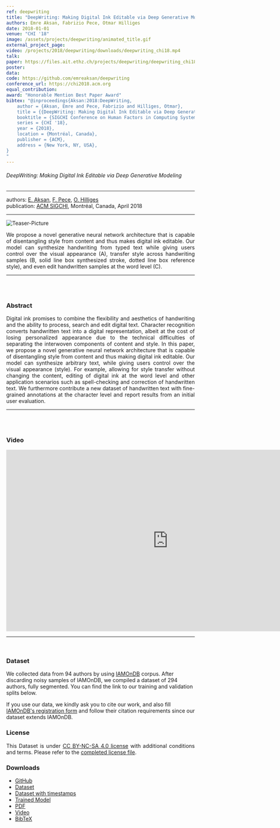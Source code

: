 ```yaml
---
ref: deepwriting
title: "DeepWriting: Making Digital Ink Editable via Deep Generative Modeling"
authors: Emre Aksan, Fabrizio Pece, Otmar Hilliges
date: 2018-01-01
venue: "CHI '18"
image: /assets/projects/deepwriting/animated_title.gif
external_project_page: 
video: /projects/2018/deepwriting/downloads/deepwriting_chi18.mp4
talk: 
paper: https://files.ait.ethz.ch/projects/deepwriting/deepwriting_chi18.pdf
poster: 
data: 
code: https://github.com/emreaksan/deepwriting
conference_url: https://chi2018.acm.org
equal_contribution: 
award: "Honorable Mention Best Paper Award"
bibtex: "@inproceedings{Aksan:2018:DeepWriting,
	author = {Aksan, Emre and Pece, Fabrizio and Hilliges, Otmar},
	title = {{DeepWriting: Making Digital Ink Editable via Deep Generative Modeling}},
	booktitle = {SIGCHI Conference on Human Factors in Computing Systems},
	series = {CHI '18},
	year = {2018},
	location = {Montréal, Canada},
	publisher = {ACM},
	address = {New York, NY, USA},
}
"
---
```


<h6> DeepWriting: Making Digital Ink Editable via Deep Generative Modeling </h6>
<hr />

<div class="fullcol">
    <div class="teaser-info-projectpage">
            <span class="normalcap">authors:</span>
            <span class="authorcap">
                <nobr><a href="/people/eaksan" title="Emre Aksan">E. Aksan</a>, </nobr>
                <nobr><a href="/people/pece/" title="F. Pece">F. Pece</a>, </nobr>
                <nobr><a href="/people/hilliges/" title="Otmar Hilliges">O. Hilliges</a> </nobr>
            </span>
            <br/>
            <span class="normalcap"><nobr>publication: </nobr></span>
            <span class="authorcap">
                <a class="a-text-ext" href="http://chi2018.acm.org/" title="ACM SIGCHI">ACM SIGCHI</a>, Montréal, Canada, April 2018
            </span>
        <hr />
    </div>
</div>

<div class="fullcol">
    <img class="fullcol" src="<?php ait_root_dir();?>projects/2018/deepwriting/teaser.jpg" alt="Teaser-Picture" />
    <div class="fullcol">
        <p align="justify">
            <span class="figurecap">
                We propose a novel generative neural network architecture that is capable of disentangling style from content and thus makes digital ink editable.
                Our model can synthesize handwriting from typed text while giving users control over the visual appearance (A), transfer style across handwriting samples
                (B, solid line box synthesized stroke, dotted line box reference style), and even edit handwritten samples at the word level (C).
            </span>
        </p>
        <hr />
        <br/>
        <br/>
    </div>
</div>

<div class="fullcol">
    <h3>Abstract</h3>
    <p align="justify">
        Digital ink promises to combine the flexibility and aesthetics of handwriting and the ability to process, search and edit digital text.
        Character recognition converts handwritten text into a digital representation, albeit at the cost of losing  personalized appearance due to
        the technical difficulties of separating the interwoven components of content and style. In this paper, we propose a novel generative neural
        network architecture that is capable of disentangling style from content and thus making digital ink editable. Our model can synthesize arbitrary text,
        while giving users control over the visual appearance (style). For example, allowing for style transfer without changing the content, editing of digital ink
        at the word level and other application scenarios such as spell-checking and correction of handwritten text. We furthermore contribute a new dataset of
        handwritten text with fine-grained annotations at the character level and report results from an initial user evaluation.
    </p>
    <hr />
    <br/>
    <br/>
</div>

<div class="fullcol">
<h3>Video</h3>
    <div class="video">
       <iframe width="864" height="486" src="https://www.youtube.com/embed/NVF-1csvVvc?rel=0" frameborder="0" allow="autoplay; encrypted-media" allowfullscreen></iframe>
    </div>
    <hr />
    <br/>
</div>


<div class="fullcol">
<h3>Dataset</h3>
<p>We collected data from 94 authors by using <a target="_blank" href="http://www.fki.inf.unibe.ch/databases/iam-handwriting-database">IAMOnDB</a> corpus. After discarding noisy samples of IAMOnDB,
we compiled a dataset of 294 authors, fully segmented. You can find the link to our training and validation splits below.

If you use our data, we kindly ask you to cite our work, and also fill <a target="_blank" href="http://www.fki.inf.unibe.ch/DBs/iamDB/iLogin/index.php">IAMOnDB's registration form</a> and follow their citation requirements since our dataset extends IAMOnDB.</p>
</div>

<div class="fullcol">
<h3>License</h3>
    <p align="justify">
    This Dataset is under <a href="https://creativecommons.org/licenses/by-nc-sa/4.0/">CC BY-NC-SA 4.0 license</a> with additional conditions and terms. Please refer to the <a title="license" href="<?php ait_root_dir();?>projects/2018/deepwriting/downloads/license.pdf">completed license file</a>.
</div>

<div class="fullcol">
 <h3>Downloads</h3>
    <ul class="linklist">
        <li class="a-cod"><a target="_blank" title="BibTex" href="https://github.com/emreaksan/deepwriting">GitHub</a></li>
        <li class="a-zip"><a target="_blank" title="Dataset" href="<?php ait_root_dir();?>projects/2018/deepwriting/downloads/deepwriting_dataset.zip">Dataset</a></li>
        <li class="a-zip"><a target="_blank" title="Dataset with timestamps" href="<?php ait_root_dir();?>projects/2018/deepwriting/downloads/extended_dataset.zip">Dataset with timestamps</a></li>
        <li class="a-zip"><a target="_blank" title="Model" href="<?php ait_root_dir();?>projects/2018/deepwriting/downloads/tf-1514981744-deepwriting_synthesis_model.tar.gz">Trained Model</a></li>
        <li class="a-pdf"><a target="_blank" title="PDF" href="<?php ait_root_dir();?>projects/2018/deepwriting/downloads/deepwriting_chi18.pdf">PDF</a></li>
        <li class="a-vid"><a target="_blank" title="Video" href="<?php ait_root_dir();?>projects/2018/deepwriting/downloads/deepwriting_chi18.mp4">Video</a></li>
        <li class="a-bib"><a target="_blank" title="BibTex" href="<?php ait_root_dir();?>projects/2018/deepwriting/downloads/aksan2018chi.bib">BibTeX</a></li>
    </ul>
    <br/>
</div>

